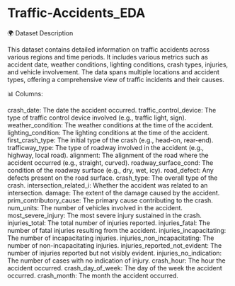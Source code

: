 # Traffic-Accidents_EDA


🌍 Dataset Description


This dataset contains detailed information on traffic accidents across various regions and time periods. It includes various metrics such as accident date, weather conditions, lighting conditions, crash types, injuries, and vehicle involvement. The data spans multiple locations and accident types, offering a comprehensive view of traffic incidents and their causes.










📊 Columns:


crash_date: The date the accident occurred.
traffic_control_device: The type of traffic control device involved (e.g., traffic light, sign).
weather_condition: The weather conditions at the time of the accident.
lighting_condition: The lighting conditions at the time of the accident.
first_crash_type: The initial type of the crash (e.g., head-on, rear-end).
trafficway_type: The type of roadway involved in the accident (e.g., highway, local road).
alignment: The alignment of the road where the accident occurred (e.g., straight, curved).
roadway_surface_cond: The condition of the roadway surface (e.g., dry, wet, icy).
road_defect: Any defects present on the road surface.
crash_type: The overall type of the crash.
intersection_related_i: Whether the accident was related to an intersection.
damage: The extent of the damage caused by the accident.
prim_contributory_cause: The primary cause contributing to the crash.
num_units: The number of vehicles involved in the accident.
most_severe_injury: The most severe injury sustained in the crash.
injuries_total: The total number of injuries reported.
injuries_fatal: The number of fatal injuries resulting from the accident.
injuries_incapacitating: The number of incapacitating injuries.
injuries_non_incapacitating: The number of non-incapacitating injuries.
injuries_reported_not_evident: The number of injuries reported but not visibly evident.
injuries_no_indication: The number of cases with no indication of injury.
crash_hour: The hour the accident occurred.
crash_day_of_week: The day of the week the accident occurred.
crash_month: The month the accident occurred.
